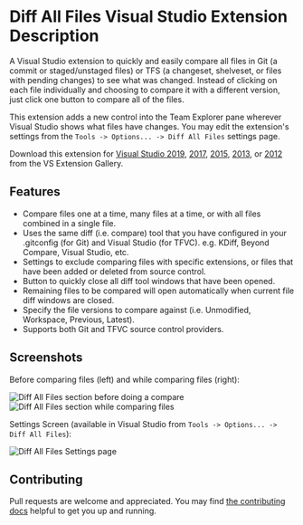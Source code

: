 # Diff All Files Visual Studio Extension Description

A Visual Studio extension to quickly and easily compare all files in Git (a commit or staged/unstaged files) or TFS (a changeset, shelveset, or files with pending changes) to see what was changed. Instead of clicking on each file individually and choosing to compare it with a different version, just click one button to compare all of the files.

This extension adds a new control into the Team Explorer pane wherever Visual Studio shows what files have changes. You may edit the extension's settings from the `Tools -> Options... -> Diff All Files` settings page.

Download this extension for [Visual Studio 2019][DiffAllFilesVs2019MarketplaceUrl], [2017][DiffAllFilesVs2017MarketplaceUrl], [2015][DiffAllFilesVs2015MarketplaceUrl], [2013][DiffAllFilesVs2013MarketplaceUrl], or [2012][DiffAllFilesVs2012MarketplaceUrl] from the VS Extension Gallery.

## Features

* Compare files one at a time, many files at a time, or with all files combined in a single file.
* Uses the same diff (i.e. compare) tool that you have configured in your .gitconfig (for Git) and Visual Studio (for TFVC). e.g. KDiff, Beyond Compare, Visual Studio, etc.
* Settings to exclude comparing files with specific extensions, or files that have been added or deleted from source control.
* Button to quickly close all diff tool windows that have been opened.
* Remaining files to be compared will open automatically when current file diff windows are closed.
* Specify the file versions to compare against (i.e. Unmodified, Workspace, Previous, Latest).
* Supports both Git and TFVC source control providers.

## Screenshots

Before comparing files (left) and while comparing files (right):

![Diff All Files section before doing a compare][DiffAllFilesBeforeCompareImage] ![Diff All Files section while comparing files][DiffAllFilesComparingImage]

Settings Screen (available in Visual Studio from `Tools -> Options... -> Diff All Files`):

![Diff All Files Settings page][DiffAllFilesSettingsImage]

## Contributing

Pull requests are welcome and appreciated. You may find [the contributing docs][DiffAllFilesContributingPage] helpful to get you up and running.

<!-- Links -->
[DiffAllFilesContributingPage]: docs/Contributing.md
[DiffAllFilesVs2012MarketplaceUrl]: https://marketplace.visualstudio.com/items?itemName=deadlydog.DiffAllFilesforVS2012
[DiffAllFilesVs2013MarketplaceUrl]: https://marketplace.visualstudio.com/items?itemName=deadlydog.DiffAllFilesforVS2013
[DiffAllFilesVs2015MarketplaceUrl]: https://marketplace.visualstudio.com/items?itemName=deadlydog.DiffAllFilesforVS2015
[DiffAllFilesVs2017MarketplaceUrl]: https://marketplace.visualstudio.com/items?itemName=deadlydog.DiffAllFilesforVS2017
[DiffAllFilesVs2019MarketplaceUrl]: https://marketplace.visualstudio.com/items?itemName=deadlydog.DiffAllFilesforVS2019
[DiffAllFilesBeforeCompareImage]: https://github.com/deadlydog/VS.DiffAllFiles/blob/master/docs/images/Diff%20All%20Files%20Before%20Compare.png
[DiffAllFilesComparingImage]: https://github.com/deadlydog/VS.DiffAllFiles/blob/master/docs/images/Diff%20All%20Files%20Comparing.png
[DiffAllFilesSettingsImage]: https://github.com/deadlydog/VS.DiffAllFiles/blob/master/docs/images/Diff%20All%20Files%20Settings.png